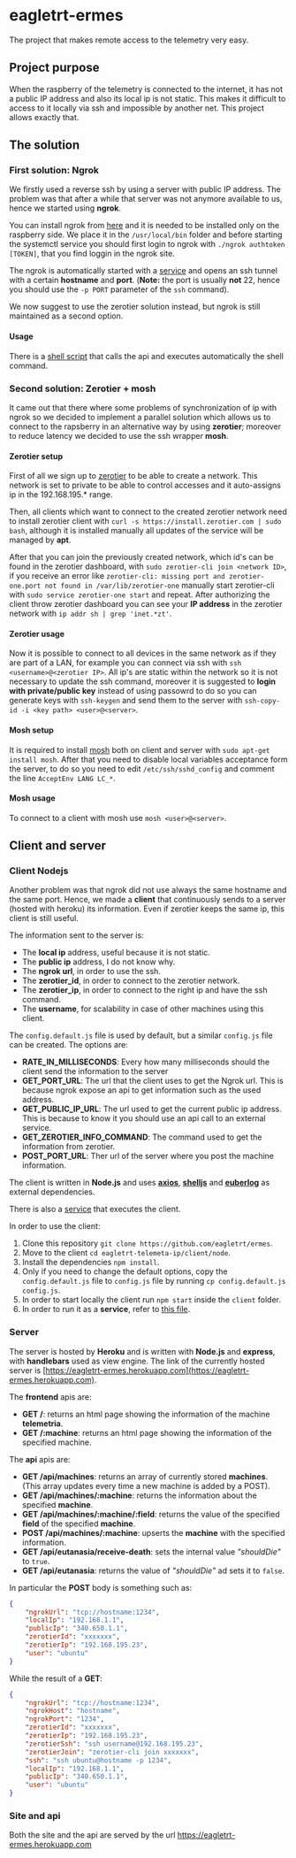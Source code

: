 # eagletrt-ermes

The project that makes remote access to the telemetry very easy.

## Project purpose

When the raspberry of the telemetry is connected to the internet, it has not a public IP address and also its local ip is not static. This makes it difficult to access to it locally via ssh and impossible by another net. This project allows exactly that.

## The solution

### First solution: Ngrok

We firstly used a reverse ssh by using a server with public IP address. The problem was that after a while that server was not anymore available to us, hence we started using **ngrok**. 

You can install ngrok from [here](https://ngrok.com/download) and it is needed to be installed only on the raspberry side. We place it in the `/usr/local/bin` folder and before starting the systemctl service you should first login to ngrok with `./ngrok authtoken [TOKEN]`, that you find loggin in the ngrok site.

The ngrok is automatically started with a [service](https://github.com/eagletrt/ermes/blob/main/shell/ngrok.service) and opens an ssh tunnel with a certain **hostname** and **port**. (**Note:** the port is usually **not** 22, hence you should use the `-p PORT` parameter of the `ssh` command).

We now suggest to use the zerotier solution instead, but ngrok is still maintained as a second option.

#### Usage

There is a [shell script](https://github.com/eagletrt/ermes/blob/main/shell/shi.sh) that calls the api and executes automatically the shell command.

### Second solution: Zerotier + mosh

It came out that there where some problems of synchronization of ip with ngrok so we decided to implement a parallel solution which allows us to connect to the rapsberry in an alternative way by using **zerotier**; moreover to reduce latency we decided to use the ssh wrapper **mosh**.

#### Zerotier setup

First of all we sign up to [zerotier](https://www.zerotier.com/) to be able to create a network. This network is set to private to be able to control accesses and it auto-assigns ip in the 192.168.195.* range.

Then, all clients which want to connect to the created zerotier network need to install zerotier client with `curl -s https://install.zerotier.com | sudo bash`, although it is installed manually all updates of the service will be managed by **apt**.

After that you can join the previously created network, which id's can be found in the zerotier dashboard, with `sudo zerotier-cli join <network ID>`, if you receive an error like `zerotier-cli: missing port and zerotier-one.port not found in /var/lib/zerotier-one` manually start zerotier-cli with `sudo service zerotier-one start` and repeat. After authorizing the client throw zerotier dashboard you can see your **IP address** in the zerotier network with `ip addr sh | grep 'inet.*zt'`.

#### Zerotier usage

Now it is possible to connect to all devices in the same network as if they are part of a LAN, for example you can connect via ssh with `ssh <username>@<zerotier IP>`. All ip's are static within the network so it is not necessary to update the ssh command, moreover it is suggested to **login with private/public key** instead of using passowrd to do so you can generate keys with `ssh-keygen` and send them to the server with `ssh-copy-id -i <key path> <user>@<server>`.

#### Mosh setup

It is required to install [mosh](https://mosh.org/#getting) both on client and server with `sudo apt-get install mosh`. After that you need to disable local variables acceptance form the server, to do so you need to edit `/etc/ssh/sshd_config` and comment the line `AcceptEnv LANG LC_*`.

#### Mosh usage

To connect to a client with mosh use `mosh <user>@<server>`.


## Client and server

### Client Nodejs

Another problem was that ngrok did not use always the same hostname and the same port. Hence, we made a **client** that continuously sends to a server (hosted with heroku) its information. Even if zerotier keeps the same ip, this client is still useful.

The information sent to the server is:
* The __local ip__ address, useful because it is not static.
* The __public ip__ address, I do not know why.
* The __ngrok url__, in order to use the ssh.
* The __zerotier_id__, in order to connect to the zerotier network.
* The __zerotier_ip__, in order to connect to the right ip and have the ssh command.
* The __username__, for scalability in case of other machines using this client.

The `config.default.js` file is used by default, but a similar `config.js` file can be created. The options are:
- __RATE_IN_MILLISECONDS__: Every how many milliseconds should the client send the information to the server
- __GET_PORT_URL__: The url that the client uses to get the Ngrok url. This is because ngrok expose an api to get information such as the used address.
- __GET_PUBLIC_IP_URL__: The url used to get the current public ip address. This is because to know it you should use an api call to an external service.
- __GET_ZEROTIER_INFO_COMMAND__: The command used to get the information from zerotier.
- __POST_PORT_URL__: Ther url of the server where you post the machine information.

The client is written in **Node.js** and uses **[axios](https://www.npmjs.com/package/axios)**, **[shelljs](https://www.npmjs.com/package/shelljs)** and **[euberlog](https://www.npmjs.com/package/euberlog)** as external dependencies.

There is also a [service](https://github.com/eagletrt/ermes/blob/main/shell/shareip.service) that executes the client.

In order to use the client:
1) Clone this repository `git clone https://github.com/eagletrt/ermes`.
2) Move to the client `cd eagletrt-telemeta-ip/client/node`.
3) Install the dependencies `npm install`.
4) Only if you need to change the default options, copy the `config.default.js` file to `config.js` file by running `cp config.default.js config.js`.
5) In order to start locally the client run `npm start` inside the `client` folder.
6) In order to run it as a **service**, refer to [this file](https://github.com/eagletrt/ermes/blob/main/shell/ipshare.service).

### Server

The server is hosted by **Heroku** and is written with **Node.js** and **express**, with **handlebars** used as view engine. The link of the currently hosted server is [https://eagletrt-ermes.herokuapp.com](https://eagletrt-ermes.herokuapp.com).

The **frontend** apis are:
- **GET /**: returns an html page showing the information of the machine **telemetria**.
- **GET /:machine**: returns an html page showing the information of the specified machine.

The **api** apis are:
- **GET /api/machines**: returns an array of currently stored **machines**. (This array updates every time a new machine is added by a POST).
- **GET /api/machines/:machine**: returns the information about the specified **machine**.
- **GET /api/machines/:machine/:field**: returns the value of the specified **field** of the specified **machine**.
- **POST /api/machines/:machine**: upserts the **machine** with the specified information.
- **GET /api/eutanasia/receive-death**: sets the internal value *"shouldDie"* to `true`.
- **GET /api/eutanasia**: returns the value of *"shouldDie"* ad sets it to `false`.

In particular the **POST** body is something such as:
```json
{
    "ngrokUrl": "tcp://hostname:1234",
    "localIp": "192.168.1.1",
    "publicIp": "340.650.1.1",
    "zerotierId": "xxxxxxx",
    "zerotierIp": "192.168.195.23",
    "user": "ubuntu"
}
```

While the result of a **GET**:
```json
{
    "ngrokUrl": "tcp://hostname:1234",
    "ngrokHost": "hostname",
    "ngrokPort": "1234",
    "zerotierId": "xxxxxxx",
    "zerotierIp": "192.168.195.23",
    "zerotierSsh": "ssh username@192.168.195.23",
    "zerotierJoin": "zerotier-cli join xxxxxxx",
    "ssh": "ssh ubuntu@hostname -p 1234", 
    "localIp": "192.168.1.1",
    "publicIp": "340.650.1.1",
    "user": "ubuntu"
}
```

### Site and api

Both the site and the api are served by the url https://eagletrt-ermes.herokuapp.com
